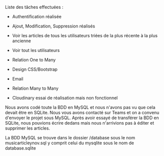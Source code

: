 Liste des tâches effectuées :

- Authentification réalisée

- Ajout, Modification, Suppression réalisés

- Voir les articles de tous les utilisateurs triées de la plus récente à la plus ancienne

- Voir tout les utilisateurs

- Relation One to Many

- Design CSS/Bootstrap

- Email

- Relation Many to Many

- Cloudinary essai de réalisation mais non fonctionnel

Nous avons codé toute la BDD en MySQL et nous n'avons pas vu que cela devait être en SQLite.
Nous vous avons contacté sur Teams et on a convenu d'envoyer le projet sous MySQL.
Après avoir essayé de transférer la BDD en SQLite, nous pouvions écrire dedans mais nous n'arrivions pas à éditer et supprimer les articles. 

La BDD MySQL se trouve dans le dossier /database sous le nom musicarticleynov.sql y comprit celui du mysqlite sous le nom de database.sqlite
